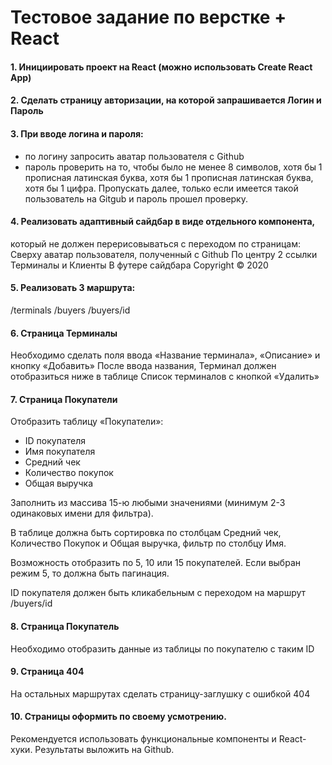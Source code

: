 # Тестовое задание по верстке + React 

#### 1.  Инициировать проект на React (можно использовать Create React App) 
#### 2.  Сделать страницу авторизации, на которой запрашивается Логин и Пароль
#### 3.  При вводе логина и пароля: 
  - по логину запросить аватар пользователя с Github 
  - пароль проверить на то, чтобы было не менее 8 символов, хотя бы 1 
прописная латинская буква, хотя бы 1 прописная латинская буква, хотя бы 1 
цифра. 
Пропускать далее, только если имеется такой пользователь на Gitgub и пароль прошел проверку. 
#### 4.  Реализовать адаптивный сайдбар в виде отдельного компонента, 
который не должен перерисовываться с переходом по страницам: 
Сверху аватар пользователя, полученный с Github 
По центру 2 ссылки Терминалы и Клиенты 
В футере сайдбара Copyright © 2020 
#### 5.  Реализовать 3 маршрута: 
/terminals 
/buyers 
/buyers/id 
#### 6.  Страница Терминалы 
Необходимо сделать поля ввода «Название терминала», «Описание» и 
кнопку «Добавить» 
После ввода названия, Терминал должен отобразиться ниже в таблице 
Список терминалов с кнопкой «Удалить» 
#### 7.  Страница Покупатели 
Отобразить таблицу «Покупатели»: 
- ID покупателя
- Имя покупателя
- Средний чек
- Количество покупок
- Общая выручка

Заполнить из массива 15-ю любыми значениями (минимум 2-3 одинаковых 
имени для фильтра). 

В таблице должна быть сортировка по столбцам Средний чек, Количество 
Покупок и Общая выручка, фильтр по столбцу Имя. 

Возможность отобразить по 5, 10 или 15 покупателей. Если выбран режим 5, 
то должна быть пагинация.

ID покупателя должен быть кликабельным с переходом на маршрут /buyers/id 
#### 8.  Страница Покупатель 
Необходимо отобразить данные из таблицы по покупателю с таким ID 
#### 9.  Страница 404 
На остальных маршрутах сделать страницу-заглушку с ошибкой 404 
#### 10.  Страницы оформить по своему усмотрению.  
Рекомендуется использовать функциональные компоненты и React-хуки. Результаты выложить на Github.
